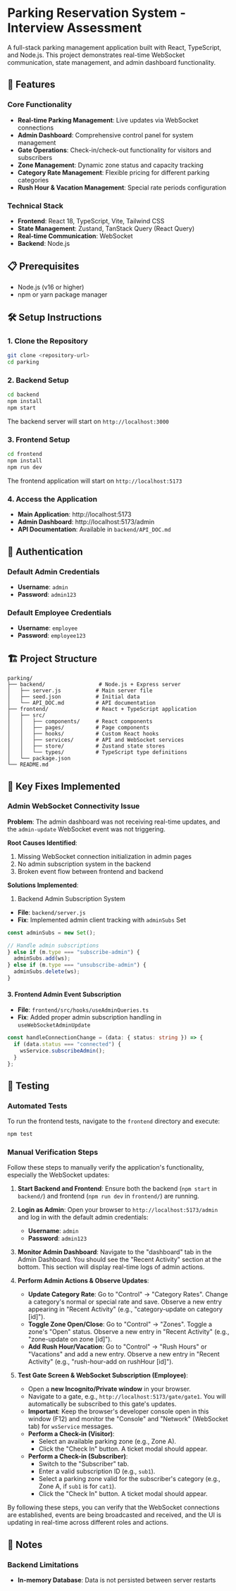 # Parking Reservation System - Interview Assessment

A full-stack parking management application built with React, TypeScript, and Node.js. This project demonstrates real-time WebSocket communication, state management, and admin dashboard functionality.

## 🚀 Features

### Core Functionality

- **Real-time Parking Management**: Live updates via WebSocket connections
- **Admin Dashboard**: Comprehensive control panel for system management
- **Gate Operations**: Check-in/check-out functionality for visitors and subscribers
- **Zone Management**: Dynamic zone status and capacity tracking
- **Category Rate Management**: Flexible pricing for different parking categories
- **Rush Hour & Vacation Management**: Special rate periods configuration

### Technical Stack

- **Frontend**: React 18, TypeScript, Vite, Tailwind CSS
- **State Management**: Zustand, TanStack Query (React Query)
- **Real-time Communication**: WebSocket
- **Backend**: Node.js

## 📋 Prerequisites

- Node.js (v16 or higher)
- npm or yarn package manager

## 🛠️ Setup Instructions

### 1. Clone the Repository

```bash
git clone <repository-url>
cd parking
```

### 2. Backend Setup

```bash
cd backend
npm install
npm start
```

The backend server will start on `http://localhost:3000`

### 3. Frontend Setup

```bash
cd frontend
npm install
npm run dev
```

The frontend application will start on `http://localhost:5173`

### 4. Access the Application

- **Main Application**: http://localhost:5173
- **Admin Dashboard**: http://localhost:5173/admin
- **API Documentation**: Available in `backend/API_DOC.md`

## 🔐 Authentication

### Default Admin Credentials

- **Username**: `admin`
- **Password**: `admin123`

### Default Employee Credentials

- **Username**: `employee`
- **Password**: `employee123`

## 🏗️ Project Structure

```
parking/
├── backend/                 # Node.js + Express server
│   ├── server.js           # Main server file
│   ├── seed.json           # Initial data
│   └── API_DOC.md          # API documentation
├── frontend/               # React + TypeScript application
│   ├── src/
│   │   ├── components/     # React components
│   │   ├── pages/          # Page components
│   │   ├── hooks/          # Custom React hooks
│   │   ├── services/       # API and WebSocket services
│   │   ├── store/          # Zustand state stores
│   │   └── types/          # TypeScript type definitions
│   └── package.json
└── README.md
```

## 🔧 Key Fixes Implemented

### Admin WebSocket Connectivity Issue

**Problem**: The admin dashboard was not receiving real-time updates, and the `admin-update` WebSocket event was not triggering.

**Root Causes Identified**:

1. Missing WebSocket connection initialization in admin pages
2. No admin subscription system in the backend
3. Broken event flow between frontend and backend

**Solutions Implemented**:

1. Backend Admin Subscription System

- **File**: `backend/server.js`
- **Fix**: Implemented admin client tracking with `adminSubs` Set

```javascript
const adminSubs = new Set();

// Handle admin subscriptions
} else if (m.type === "subscribe-admin") {
  adminSubs.add(ws);
} else if (m.type === "unsubscribe-admin") {
  adminSubs.delete(ws);
}
```

#### 3. Frontend Admin Event Subscription

- **File**: `frontend/src/hooks/useAdminQueries.ts`
- **Fix**: Added proper admin subscription handling in `useWebSocketAdminUpdate`

```typescript
const handleConnectionChange = (data: { status: string }) => {
  if (data.status === "connected") {
    wsService.subscribeAdmin();
  }
};
```

## 🧪 Testing

### Automated Tests

To run the frontend tests, navigate to the `frontend` directory and execute:

```bash
npm test
```

### Manual Verification Steps

Follow these steps to manually verify the application's functionality, especially the WebSocket updates:

1.  **Start Backend and Frontend**: Ensure both the backend (`npm start` in `backend/`) and frontend (`npm run dev` in `frontend/`) are running.

2.  **Login as Admin**: Open your browser to `http://localhost:5173/admin` and log in with the default admin credentials:

    - **Username**: `admin`
    - **Password**: `admin123`

3.  **Monitor Admin Dashboard**: Navigate to the "dashboard" tab in the Admin Dashboard. You should see the "Recent Activity" section at the bottom. This section will display real-time logs of admin actions.

4.  **Perform Admin Actions & Observe Updates**:

    - **Update Category Rate**: Go to "Control" -> "Category Rates". Change a category's normal or special rate and save. Observe a new entry appearing in "Recent Activity" (e.g., "category-update on category [id]").
    - **Toggle Zone Open/Close**: Go to "Control" -> "Zones". Toggle a zone's "Open" status. Observe a new entry in "Recent Activity" (e.g., "zone-update on zone [id]").
    - **Add Rush Hour/Vacation**: Go to "Control" -> "Rush Hours" or "Vacations" and add a new entry. Observe a new entry in "Recent Activity" (e.g., "rush-hour-add on rushHour [id]").

5.  **Test Gate Screen & WebSocket Subscription (Employee)**:
    - Open a **new Incognito/Private window** in your browser.
    - Navigate to a gate, e.g., `http://localhost:5173/gate/gate1`. You will automatically be subscribed to this gate's updates.
    - **Important**: Keep the browser's developer console open in this window (F12) and monitor the "Console" and "Network" (WebSocket tab) for `wsService` messages.
    - **Perform a Check-in (Visitor)**:
      - Select an available parking zone (e.g., Zone A).
      - Click the "Check In" button. A ticket modal should appear.
    - **Perform a Check-in (Subscriber)**:
      - Switch to the "Subscriber" tab.
      - Enter a valid subscription ID (e.g., `sub1`).
      - Select a parking zone valid for the subscriber's category (e.g., Zone A, if `sub1` is for `cat1`).
      - Click the "Check In" button. A ticket modal should appear.

By following these steps, you can verify that the WebSocket connections are established, events are being broadcasted and received, and the UI is updating in real-time across different roles and actions.

## 📝 Notes

### Backend Limitations

- **In-memory Database**: Data is not persisted between server restarts
